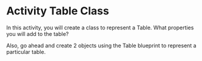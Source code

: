 # Activity Table Class 

In this activity, you will create a class to represent a Table. What properties you will add to the table? 

Also, go ahead and create 2 objects using the Table blueprint to represent a particular table. 

